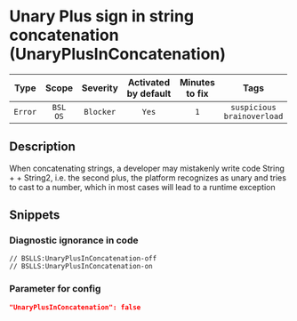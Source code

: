 # Unary Plus sign in string concatenation (UnaryPlusInConcatenation)

 |  Type   |        Scope        | Severity  | Activated<br>by default | Minutes<br>to fix |                 Tags                  |
 |:-------:|:-------------------:|:---------:|:-----------------------------:|:-----------------------:|:-------------------------------------:|
 | `Error` | `BSL`<br>`OS` | `Blocker` |             `Yes`             |           `1`           | `suspicious`<br>`brainoverload` | 

<!-- Блоки выше заполняются автоматически, не трогать -->
## Description

When concatenating strings, a developer may mistakenly write code String + + String2, i.e. the second plus, the platform recognizes as unary and tries to cast to a number, which in most cases will lead to a runtime exception

## Snippets

<!-- Блоки ниже заполняются автоматически, не трогать -->
### Diagnostic ignorance in code

```bsl
// BSLLS:UnaryPlusInConcatenation-off
// BSLLS:UnaryPlusInConcatenation-on
```

### Parameter for config

```json
"UnaryPlusInConcatenation": false
```
